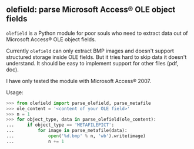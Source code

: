## olefield: parse Microsoft Access&reg; OLE object fields

`olefield` is a Python module for poor souls who need to extract data out of Microsoft Access&reg; OLE object fields.

Currently `olefield` can only extract BMP images and doesn't support structured storage inside OLE fields. But it tries hard to skip data it doesn't understand. It should be easy to implement support for other files (pdf, doc).

I have only tested the module with Microsoft Access&reg; 2007.

Usage:

```python
>>> from olefield import parse_olefield, parse_metafile
>>> ole_content = '<content of your OLE field>'
>>> n = 1
>>> for object_type, data in parse_olefield(ole_content):
...     if object_type == 'METAFILEPICT':
...         for image in parse_metafile(data):
...             open('%d.bmp' % n, 'wb').write(image)
...             n += 1
```

